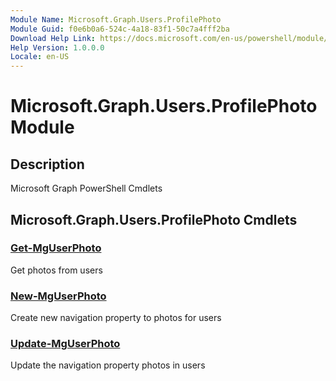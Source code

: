 ```yaml
---
Module Name: Microsoft.Graph.Users.ProfilePhoto
Module Guid: f0e6b0a6-524c-4a18-83f1-50c7a4fff2ba
Download Help Link: https://docs.microsoft.com/en-us/powershell/module/microsoft.graph.users.profilephoto
Help Version: 1.0.0.0
Locale: en-US
---
```


# Microsoft.Graph.Users.ProfilePhoto Module
## Description
Microsoft Graph PowerShell Cmdlets

## Microsoft.Graph.Users.ProfilePhoto Cmdlets
### [Get-MgUserPhoto](Get-MgUserPhoto.md)
Get photos from users

### [New-MgUserPhoto](New-MgUserPhoto.md)
Create new navigation property to photos for users

### [Update-MgUserPhoto](Update-MgUserPhoto.md)
Update the navigation property photos in users

